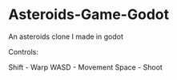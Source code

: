 # Asteroids-Game-Godot
An asteroids clone I made in godot

Controls:

Shift - Warp
WASD - Movement
Space - Shoot
